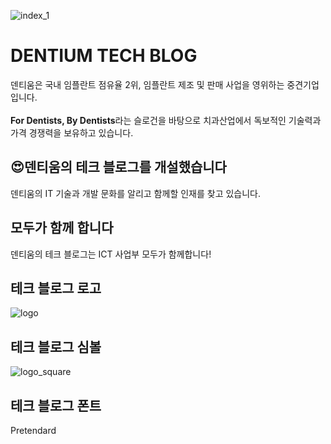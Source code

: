 ![index_1](https://user-images.githubusercontent.com/60413257/224629073-eb6f66a4-3308-4c91-b4fb-28a6339a8af6.jpeg)

# DENTIUM TECH BLOG

덴티움은 국내 임플란트 점유율 2위, 임플란트 제조 및 판매 사업을 영위하는 중견기업입니다.<br></br>
**For Dentists, By Dentists**라는 슬로건을 바탕으로 치과산업에서 독보적인 기술력과 가격 경쟁력을 보유하고 있습니다.

## 😍덴티움의 테크 블로그를 개설했습니다

덴티움의 IT 기술과 개발 문화를 알리고 함께할 인재를 찾고 있습니다.

## 모두가 함께 합니다

덴티움의 테크 블로그는 ICT 사업부 모두가 함께합니다!

## 테크 블로그 로고

![logo](https://user-images.githubusercontent.com/60413257/224628858-10f7e61f-ecf4-4cdf-b116-64c7d21fb172.svg)

## 테크 블로그 심볼

![logo_square](https://user-images.githubusercontent.com/60413257/224628917-b823b5fd-6b57-4021-b158-5de4c2914723.svg)

## 테크 블로그 폰트

Pretendard
